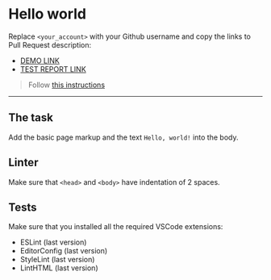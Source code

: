 # Hello world

Replace `<your_account>` with your Github username and copy the links to Pull Request description:
- [DEMO LINK](https://Vlad-Lischenovskiy.github.io/layout_hello-world/)
- [TEST REPORT LINK](https://Vlad-Lischenovskiy.github.io/layout_hello-world/report/html_report/)

> Follow [this instructions](https://mate-academy.github.io/layout_task-guideline/#how-to-solve-the-layout-tasks-on-github)
___

## The task

Add the basic page markup and the text `Hello, world!` into the body.

## Linter

Make sure that `<head>` and `<body>` have indentation of 2 spaces.

## Tests

Make sure that you installed all the required VSCode extensions:

- ESLint (last version)
- EditorConfig (last version)
- StyleLint (last version)
- LintHTML (last version)
